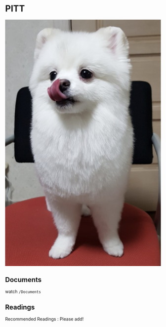 # PITT

![logo](Logo.png)


## Documents
watch `/Documents`

## Readings
Recommended Readings : Please add!

[comment]: asdf